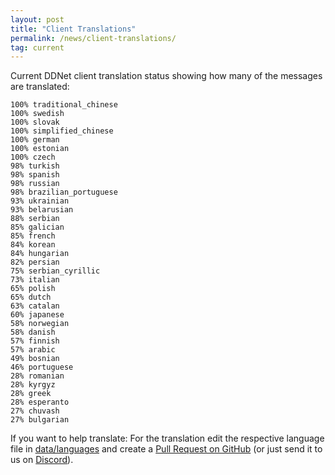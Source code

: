 ```yaml
---
layout: post
title: "Client Translations"
permalink: /news/client-translations/
tag: current
---
```


Current DDNet client translation status showing how many of the messages are translated:

```
100% traditional_chinese
100% swedish
100% slovak
100% simplified_chinese
100% german
100% estonian
100% czech
98% turkish
98% spanish
98% russian
98% brazilian_portuguese
93% ukrainian
93% belarusian
88% serbian
85% galician
85% french
84% korean
84% hungarian
82% persian
75% serbian_cyrillic
73% italian
65% polish
65% dutch
63% catalan
60% japanese
58% norwegian
58% danish
57% finnish
57% arabic
49% bosnian
46% portuguese
28% romanian
28% kyrgyz
28% greek
28% esperanto
27% chuvash
27% bulgarian
```

If you want to help translate: For the translation edit the respective language file in [data/languages](https://github.com/ddnet/ddnet/tree/master/data/languages) and create a [Pull Request on GitHub](https://github.com/ddnet/ddnet/) (or just send it to us on [Discord](/discord/)).
